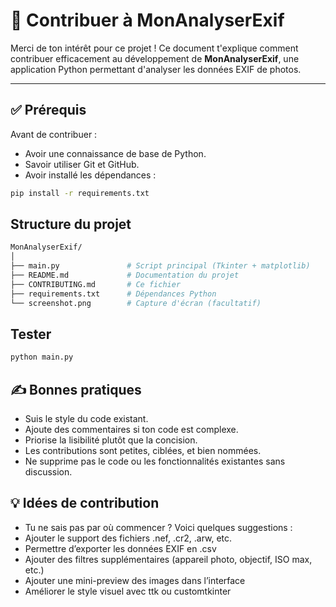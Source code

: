 # 🤝 Contribuer à MonAnalyserExif

Merci de ton intérêt pour ce projet ! Ce document t'explique comment contribuer efficacement au développement de **MonAnalyserExif**, une application Python permettant d'analyser les données EXIF de photos.

---

## ✅ Prérequis

Avant de contribuer :

- Avoir une connaissance de base de Python.
- Savoir utiliser Git et GitHub.
- Avoir installé les dépendances :

```bash
pip install -r requirements.txt
```

## Structure du projet
```bash
MonAnalyserExif/
│
├── main.py               # Script principal (Tkinter + matplotlib)
├── README.md             # Documentation du projet
├── CONTRIBUTING.md       # Ce fichier
├── requirements.txt      # Dépendances Python
└── screenshot.png        # Capture d'écran (facultatif)
```

## Tester
```bash
python main.py
```

## ✍️ Bonnes pratiques
- Suis le style du code existant.
- Ajoute des commentaires si ton code est complexe.
- Priorise la lisibilité plutôt que la concision.
- Les contributions sont petites, ciblées, et bien nommées.
- Ne supprime pas le code ou les fonctionnalités existantes sans discussion.

## 💡 Idées de contribution
- Tu ne sais pas par où commencer ? Voici quelques suggestions :
- Ajouter le support des fichiers .nef, .cr2, .arw, etc.
- Permettre d’exporter les données EXIF en .csv
- Ajouter des filtres supplémentaires (appareil photo, objectif, ISO max, etc.)
- Ajouter une mini-preview des images dans l’interface
- Améliorer le style visuel avec ttk ou customtkinter

